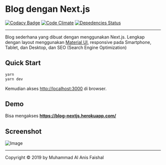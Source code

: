 # Blog dengan Next.js

[![Codacy Badge](https://api.codacy.com/project/badge/Grade/f51f5625c4b6440dae3682d103fc7a45)](https://app.codacy.com/app/maafaishal/nextjs-blog?utm_source=github.com&utm_medium=referral&utm_content=maafaishal/nextjs-blog&utm_campaign=Badge_Grade_Dashboard)
[![Code Climate](https://codeclimate.com/github/maafaishal/nextjs-blog/badges/gpa.svg)](https://codeclimate.com/github/maafaishal/nextjs-blog)
[![Depedencies Status](https://david-dm.org/maafaishal/nextjs-blog.svg)](https://david-dm.org/maafaishal/nextjs-blog)

***

Blog sederhana yang dibuat dengan menggunakan Next.js. Lengkap dengan layout menggunakan [Material UI](https://material-ui.com/ "Material UI"), responsive pada Smartphone, Tablet, dan Desktop, dan SEO (Search Engine Optimization)

## Quick Start
``` bash
yarn
yarn dev
```
Kemudian akses <http://localhost:3000> di browser.

## Demo

Bisa mengakses **<https://blog-nextjs.herokuapp.com/>**

## Screenshot

![Image](https://cdn.pbrd.co/images/HYgkway.png)

***

Copyright © 2019 by Muhammad Al Anis Faishal
